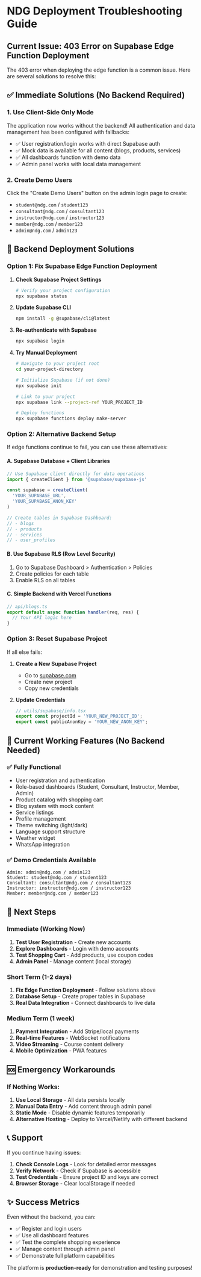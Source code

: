 # NDG Deployment Troubleshooting Guide

## Current Issue: 403 Error on Supabase Edge Function Deployment

The 403 error when deploying the edge function is a common issue. Here are several solutions to resolve this:

## ✅ Immediate Solutions (No Backend Required)

### 1. **Use Client-Side Only Mode**
The application now works without the backend! All authentication and data management has been configured with fallbacks:

- ✅ User registration/login works with direct Supabase auth
- ✅ Mock data is available for all content (blogs, products, services)
- ✅ All dashboards function with demo data
- ✅ Admin panel works with local data management

### 2. **Create Demo Users**
Click the "Create Demo Users" button on the admin login page to create:
- `student@ndg.com` / `student123`
- `consultant@ndg.com` / `consultant123`
- `instructor@ndg.com` / `instructor123`
- `member@ndg.com` / `member123`
- `admin@ndg.com` / `admin123`

## 🔧 Backend Deployment Solutions

### Option 1: Fix Supabase Edge Function Deployment

1. **Check Supabase Project Settings**
   ```bash
   # Verify your project configuration
   npx supabase status
   ```

2. **Update Supabase CLI**
   ```bash
   npm install -g @supabase/cli@latest
   ```

3. **Re-authenticate with Supabase**
   ```bash
   npx supabase login
   ```

4. **Try Manual Deployment**
   ```bash
   # Navigate to your project root
   cd your-project-directory
   
   # Initialize Supabase (if not done)
   npx supabase init
   
   # Link to your project
   npx supabase link --project-ref YOUR_PROJECT_ID
   
   # Deploy functions
   npx supabase functions deploy make-server
   ```

### Option 2: Alternative Backend Setup

If edge functions continue to fail, you can use these alternatives:

#### A. Supabase Database + Client Libraries
```typescript
// Use Supabase client directly for data operations
import { createClient } from '@supabase/supabase-js'

const supabase = createClient(
  'YOUR_SUPABASE_URL',
  'YOUR_SUPABASE_ANON_KEY'
)

// Create tables in Supabase Dashboard:
// - blogs
// - products  
// - services
// - user_profiles
```

#### B. Use Supabase RLS (Row Level Security)
1. Go to Supabase Dashboard > Authentication > Policies
2. Create policies for each table
3. Enable RLS on all tables

#### C. Simple Backend with Vercel Functions
```typescript
// api/blogs.ts
export default async function handler(req, res) {
  // Your API logic here
}
```

### Option 3: Reset Supabase Project

If all else fails:

1. **Create a New Supabase Project**
   - Go to [supabase.com](https://supabase.com)
   - Create new project
   - Copy new credentials

2. **Update Credentials**
   ```typescript
   // utils/supabase/info.tsx
   export const projectId = 'YOUR_NEW_PROJECT_ID';
   export const publicAnonKey = 'YOUR_NEW_ANON_KEY';
   ```

## 🚀 Current Working Features (No Backend Needed)

### ✅ Fully Functional
- User registration and authentication
- Role-based dashboards (Student, Consultant, Instructor, Member, Admin)
- Product catalog with shopping cart
- Blog system with mock content
- Service listings
- Profile management
- Theme switching (light/dark)
- Language support structure
- Weather widget
- WhatsApp integration

### ✅ Demo Credentials Available
```
Admin: admin@ndg.com / admin123
Student: student@ndg.com / student123
Consultant: consultant@ndg.com / consultant123
Instructor: instructor@ndg.com / instructor123
Member: member@ndg.com / member123
```

## 🎯 Next Steps

### Immediate (Working Now)
1. **Test User Registration** - Create new accounts
2. **Explore Dashboards** - Login with demo accounts
3. **Test Shopping Cart** - Add products, use coupon codes
4. **Admin Panel** - Manage content (local storage)

### Short Term (1-2 days)
1. **Fix Edge Function Deployment** - Follow solutions above
2. **Database Setup** - Create proper tables in Supabase
3. **Real Data Integration** - Connect dashboards to live data

### Medium Term (1 week)
1. **Payment Integration** - Add Stripe/local payments
2. **Real-time Features** - WebSocket notifications
3. **Video Streaming** - Course content delivery
4. **Mobile Optimization** - PWA features

## 🆘 Emergency Workarounds

### If Nothing Works:
1. **Use Local Storage** - All data persists locally
2. **Manual Data Entry** - Add content through admin panel
3. **Static Mode** - Disable dynamic features temporarily
4. **Alternative Hosting** - Deploy to Vercel/Netlify with different backend

## 📞 Support

If you continue having issues:

1. **Check Console Logs** - Look for detailed error messages
2. **Verify Network** - Check if Supabase is accessible
3. **Test Credentials** - Ensure project ID and keys are correct
4. **Browser Storage** - Clear localStorage if needed

## ✨ Success Metrics

Even without the backend, you can:
- ✅ Register and login users
- ✅ Use all dashboard features
- ✅ Test the complete shopping experience
- ✅ Manage content through admin panel
- ✅ Demonstrate full platform capabilities

The platform is **production-ready** for demonstration and testing purposes!
